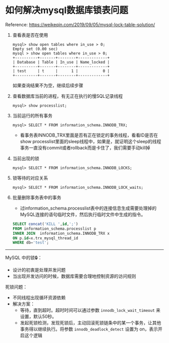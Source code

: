 # 如何解决mysql数据库锁表问题

Reference: https://weikeqin.com/2019/09/05/mysql-lock-table-solution/

1. 查看表是否在使用

   ```
   mysql> show open tables where in_use > 0;
   Empty set (0.00 sec)
   mysql > show open tables where in_use > 0;
   +----------+-------+--------+-------------+
   | Database | Table | In_use | Name_locked |
   +----------+-------+--------+-------------+
   | test     | t     |      1 |           0 |
   +----------+-------+--------+-------------+
   ```

   如果查询结果不为空，继续后续步骤

2. 查看数据库当前的进程，有无正在执行的慢SQL记录线程

   ```
   mysql> show processlist;
   ```

3. 当前运行的所有事务

   ```
   mysql> SELECT * FROM information_schema.INNODB_TRX;
   ```

   - 看事务表INNODB_TRX里面是否有正在锁定的事务线程，看看ID是否在show processlist里面的sleep线程中，如果是，就证明这个sleep的线程事务一直没有commit或者rollback而是卡住了，我们需要手动kill掉

4. 当前出现的锁

   ```
   mysql> SELECT * FROM information_schema.INNODB_LOCKS;
   ```

5. 锁等待的对应关系

   ```
   mysql> SELECT * FROM information_schema.INNODB_LOCK_waits;
   ```

6. 批量删除事务表中的事务

   - 过information_schema.processlist表中的连接信息生成需要处理掉的MySQL连接的语句临时文件，然后执行临时文件中生成的指令。

   ```sql
   SELECT concat('KILL ',id,';') 
   FROM information_schema.processlist p 
   INNER JOIN  information_schema.INNODB_TRX x 
   ON p.id=x.trx_mysql_thread_id 
   WHERE db='test';
   ```



---

MySQL 中的锁🔒：

- 设计的初衷是处理并发问题
- 当出现并发访问的时候，数据库需要合理地控制资源的访问规则

死锁问题：

- 不同线程出现循环资源依赖
- 解决方案：
  - 等待，直到超时。超时时间可以通过参数 `innodb_lock_wait_timeout` 来设置，默认50秒。
  - 发起死锁检测，发现死锁后，主动回滚死锁链条中的某一个事务，让其他事务得以继续执行。将参数 `innodb_deadlock_detect` 设置为 on，表示开启这个逻辑

